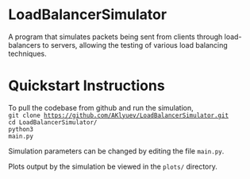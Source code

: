 # LoadBalancerSimulator

A program that simulates packets being sent from clients through load-balancers to servers, allowing the testing of various load balancing techniques. 

# Quickstart Instructions

To pull the codebase from github and run the simulation, <br/>
<code>git clone https://github.com/AKlyuev/LoadBalancerSimulator.git</code> <br/>
<code>cd LoadBalancerSimulator/ </code> <br/>
<code>python3 main.py </code> <br/>

Simulation parameters can be changed by editing the file <code>main.py</code>.</i> <br/>

Plots output by the simulation be viewed in the <code>plots/</code> directory.
